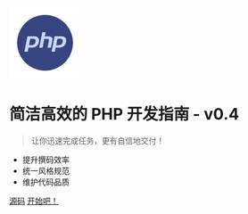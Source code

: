 <!-- _coverpage.md -->

![logo](logo.png)

# 简洁高效的 PHP 开发指南 - v0.4

> 让你迅速完成任务，更有自信地交付！

- 提升撰码效率
- 统一风格规范
- 维护代码品质

[源码](https://github.com/shengyou/kungfu.git)
[开始吧！](#about-laravel)
